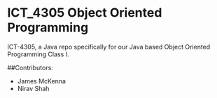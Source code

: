# ICT_4305 Object Oriented Programming
ICT-4305, a Java repo specifically for our Java based Object Oriented Programming Class I.

##Contributors:
* James McKenna
* Nirav Shah
